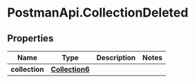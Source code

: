 # PostmanApi.CollectionDeleted

## Properties

Name | Type | Description | Notes
------------ | ------------- | ------------- | -------------
**collection** | [**Collection6**](Collection6.md) |  | 


